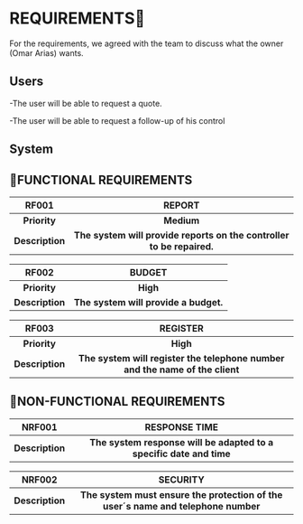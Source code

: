 # REQUIREMENTS📃

For the requirements, we agreed with the team to discuss what the owner (Omar Arias) wants.

## Users

-The user will be able to request a quote.

-The user will be able to request a follow-up of his control

## System

## 🔹FUNCTIONAL REQUIREMENTS

|      RF001      |                            REPORT                            |
| :-------------: | :----------------------------------------------------------: |
|  **Priority**   |                          **Medium**                          |
| **Description** | **The system will provide reports on the controller to be repaired.** |

|      RF002      |                BUDGET                 |
| :-------------: | :-----------------------------------: |
|  **Priority**   |               **High**                |
| **Description** | **The system will provide a budget.** |

|      RF003      |                           REGISTER                           |
| :-------------: | :----------------------------------------------------------: |
|  **Priority**   |                           **High**                           |
| **Description** | **The system will register the telephone number and the name of the client** |



## 🔹NON-FUNCTIONAL REQUIREMENTS

|     NRF001      |                        RESPONSE TIME                         |
| :-------------: | :----------------------------------------------------------: |
| **Description** | **The system response will be adapted to a specific date and time** |

|     NRF002      |                           SECURITY                           |
| :-------------: | :----------------------------------------------------------: |
| **Description** | **The system must ensure the protection of the user´s name and telephone number** |
